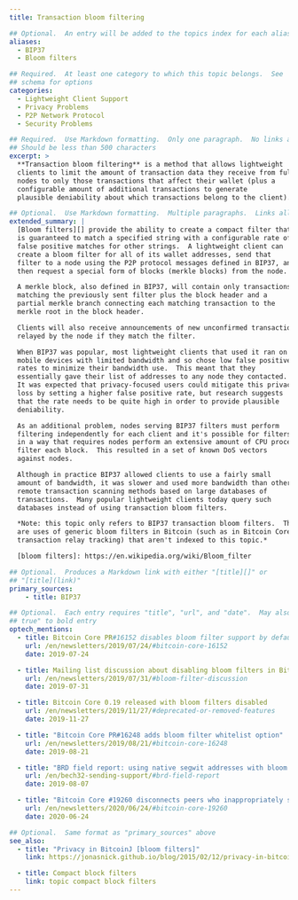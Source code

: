 ```yaml
---
title: Transaction bloom filtering

## Optional.  An entry will be added to the topics index for each alias
aliases:
  - BIP37
  - Bloom filters

## Required.  At least one category to which this topic belongs.  See
## schema for options
categories:
  - Lightweight Client Support
  - Privacy Problems
  - P2P Network Protocol
  - Security Problems

## Required.  Use Markdown formatting.  Only one paragraph.  No links allowed.
## Should be less than 500 characters
excerpt: >
  **Transaction bloom filtering** is a method that allows lightweight
  clients to limit the amount of transaction data they receive from full
  nodes to only those transactions that affect their wallet (plus a
  configurable amount of additional transactions to generate
  plausible deniability about which transactions belong to the client).

## Optional.  Use Markdown formatting.  Multiple paragraphs.  Links allowed.
extended_summary: |
  [Bloom filters][] provide the ability to create a compact filter that
  is guaranteed to match a specified string with a configurable rate of
  false positive matches for other strings.  A lightweight client can
  create a bloom filter for all of its wallet addresses, send that
  filter to a node using the P2P protocol messages defined in BIP37, and
  then request a special form of blocks (merkle blocks) from the node.

  A merkle block, also defined in BIP37, will contain only transactions
  matching the previously sent filter plus the block header and a
  partial merkle branch connecting each matching transaction to the
  merkle root in the block header.

  Clients will also receive announcements of new unconfirmed transactions being
  relayed by the node if they match the filter.

  When BIP37 was popular, most lightweight clients that used it ran on
  mobile devices with limited bandwidth and so chose low false positive
  rates to minimize their bandwidth use.  This meant that they
  essentially gave their list of addresses to any node they contacted.
  It was expected that privacy-focused users could mitigate this privacy
  loss by setting a higher false positive rate, but research suggests
  that the rate needs to be quite high in order to provide plausible
  deniability.

  As an additional problem, nodes serving BIP37 filters must perform
  filtering independently for each client and it's possible for filters to be created
  in a way that requires nodes perform an extensive amount of CPU processing to
  filter each block.  This resulted in a set of known DoS vectors
  against nodes.

  Although in practice BIP37 allowed clients to use a fairly small
  amount of bandwidth, it was slower and used more bandwidth than other
  remote transaction scanning methods based on large databases of
  transactions.  Many popular lightweight clients today query such
  databases instead of using transaction bloom filters.

  *Note: this topic only refers to BIP37 transaction bloom filters.  There
  are uses of generic bloom filters in Bitcoin (such as in Bitcoin Core's
  transaction relay tracking) that aren't indexed to this topic.*

  [bloom filters]: https://en.wikipedia.org/wiki/Bloom_filter

## Optional.  Produces a Markdown link with either "[title][]" or
## "[title](link)"
primary_sources:
    - title: BIP37

## Optional.  Each entry requires "title", "url", and "date".  May also use "feature:
## true" to bold entry
optech_mentions:
  - title: Bitcoin Core PR#16152 disables bloom filter support by default
    url: /en/newsletters/2019/07/24/#bitcoin-core-16152
    date: 2019-07-24

  - title: Mailing list discussion about disabling bloom filters in Bitcoin Core
    url: /en/newsletters/2019/07/31/#bloom-filter-discussion
    date: 2019-07-31

  - title: Bitcoin Core 0.19 released with bloom filters disabled
    url: /en/newsletters/2019/11/27/#deprecated-or-removed-features
    date: 2019-11-27

  - title: "Bitcoin Core PR#16248 adds bloom filter whitelist option"
    url: /en/newsletters/2019/08/21/#bitcoin-core-16248
    date: 2019-08-21

  - title: "BRD field report: using native segwit addresses with bloom filters"
    url: /en/bech32-sending-support/#brd-field-report
    date: 2019-08-07

  - title: "Bitcoin Core #19260 disconnects peers who inappropriately send filterclear"
    url: /en/newsletters/2020/06/24/#bitcoin-core-19260
    date: 2020-06-24

## Optional.  Same format as "primary_sources" above
see_also:
  - title: "Privacy in BitcoinJ [bloom filters]"
    link: https://jonasnick.github.io/blog/2015/02/12/privacy-in-bitcoinj/

  - title: Compact block filters
    link: topic compact block filters
---
```

